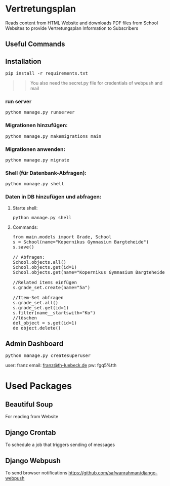 # Vertretungsplan

Reads content from HTML Website and downloads PDF files 
from School Websites to provide Vertretungsplan Information 
to Subscribers

## Useful Commands

## Installation
<pre>pip install -r requirements.txt</pre>

>> You also need the secret.py file for credentials of webpush and mail

### run server
<pre>python manage.py runserver</pre>

### Migrationen hinzufügen:
<pre>python manage.py makemigrations main</pre>

### Migrationen anwenden:
<pre>python manage.py migrate</pre>

### Shell (für Datenbank-Abfragen):
<pre>python manage.py shell</pre>

### Daten in DB hinzufügen und abfragen:

1) Starte shell: <pre>python manage.py shell</pre>
2) Commands:
    <pre>from main.models import Grade, School
   s = School(name="Kopernikus Gymnasium Bargteheide")
   s.save()
   
   // Abfragen:
   School.objects.all()
   School.objects.get(id=1)
   School.objects.get(name="Kopernikus Gymnasium Bargteheide")
   
   //Related items einfügen
   s.grade_set.create(name="5a")
   
   //Item-Set abfragen
   s.grade_set.all()
   s.grade_set.get(id=1)
   s.filter(name__startswith="Ko")
   //löschen
   del_object = s.get(id=1)
   de_object.delete()
</pre>



## Admin Dashboard
<pre>python manage.py createsuperuser</pre>
user: franz
email: franz@th-luebeck.de
pw: fgq5%tth

# Used Packages

## Beautiful Soup
For reading from Website

## Django Crontab
To schedule a job that triggers sending of messages

## Django Webpush
To send browser notifications
https://github.com/safwanrahman/django-webpush